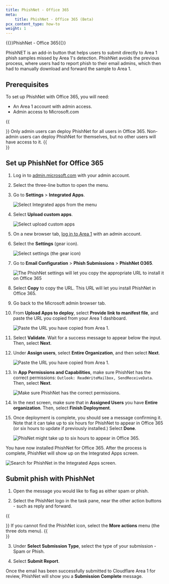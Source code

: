 ```yaml
---
title: PhishNet - Office 365
meta:
    title: PhishNet - Office 365 (Beta)
pcx_content_type: how-to
weight: 1
---
```


{{<beta>}}PhishNet - Office 365{{</beta>}}

PhishNET is an add-in button that helps users to submit directly to Area 1 phish samples missed by Area 1's detection. PhishNet avoids the previous process, where users had to report phish to their email admins, which then had to manually download and forward the sample to Area 1.

## Prerequisites

To set up PhishNet with Office 365, you will need:

- An Area 1 account with admin access.
- Admin access to Microsoft.com

{{<Aside type="note">}}
Only admin users can deploy PhishNet for all users in Office 365. Non-admin users can deploy PhishNet for themselves, but no other users will have access to it.
{{</Aside>}}

## Set up PhishNet for Office 365

1. Log in to [admin.microsoft.com](admin.microsoft.com) with your admin account.

2. Select the three-line button to open the menu.

3. Go to **Settings** > **Integrated Apps**.

    ![Select Integrated apps from the menu](/email-security/static/phish-submissions/phishnet-o365/step3-apps.png)

4. Select **Upload custom apps**.

    ![Select upload custom apps](/email-security/static/phish-submissions/phishnet-o365/step4-custom-apps.png)

5. On a new browser tab, [log in to Area 1](https://horizon.area1security.com) with an admin account.

6. Select the **Settings** (gear icon).

    ![Select settings (the gear icon)](/email-security/static/phish-submissions/phishnet-o365/step6-settings.png)

7. Go to **Email Configuration** > **Phish Submissions** > **PhishNet O365**.

    ![The PhishNet settings will let you copy the appropriate URL to install it on Office 365](/email-security/static/phish-submissions/phishnet-o365/step7-phishnet.png)

8. Select **Copy** to copy the URL. This URL will let you install PhishNet in Office 365.

9. Go back to the Microsoft admin browser tab.

10. From **Upload Apps to deploy**, select **Provide link to manifest file**, and paste the URL you copied from your Area 1 dashboard.

    ![Paste the URL you have copied from Area 1.](/email-security/static/phish-submissions/phishnet-o365/step10-upload-apps.png)

11. Select **Validate**. Wait for a success message to appear below the input. Then, select **Next**.

12. Under **Assign users**, select **Entire Organization**, and then select **Next**.

    ![Paste the URL you have copied from Area 1.](/email-security/static/phish-submissions/phishnet-o365/step12.png)

13. In **App Permissions and Capabilities**, make sure PhishNet has the correct permissions: `Outlook: ReadWriteMailbox, SendReceiveData`. Then, select **Next**.

    ![Make sure PhishNet has the correct permissions.](/email-security/static/phish-submissions/phishnet-o365/step13.png)

14. In the next screen, make sure that in **Assigned Users** you have **Entire organization**. Then, select **Finish Deployment**.

15. Once deployment is complete, you should see a message confirming it. Note that it can take up to six hours for PhishNet to appear in Office 365 (or six hours to update if previously installed.) Select **Done**.

    ![PhisNet might take up to six hours to appear in Office 365.](/email-security/static/phish-submissions/phishnet-o365/step15.png)

You have now installed PhishNet for Office 365. After the process is complete, PhishNet will show up on the Integrated Apps screen.

![Search for PhishNet in the Integrated Apps screen.](/email-security/static/phish-submissions/phishnet-o365/phishnet-installed-apps.png)

## Submit phish with PhishNet

1. Open the message you would like to flag as either spam or phish.

2. Select the PhishNet logo in the task pane, near the other action buttons - such as reply and forward.

{{<Aside type="note">}}
If you cannot find the PhishNet icon, select the **More actions** menu (the three dots menu).
{{</Aside>}}

3. Under **Select Submission Type**, select the type of your submission - Spam or Phish.

4. Select **Submit Report**.

Once the email has been successfully submitted to Cloudflare Area 1 for review, PhishNet will show you a **Submission Complete** message.